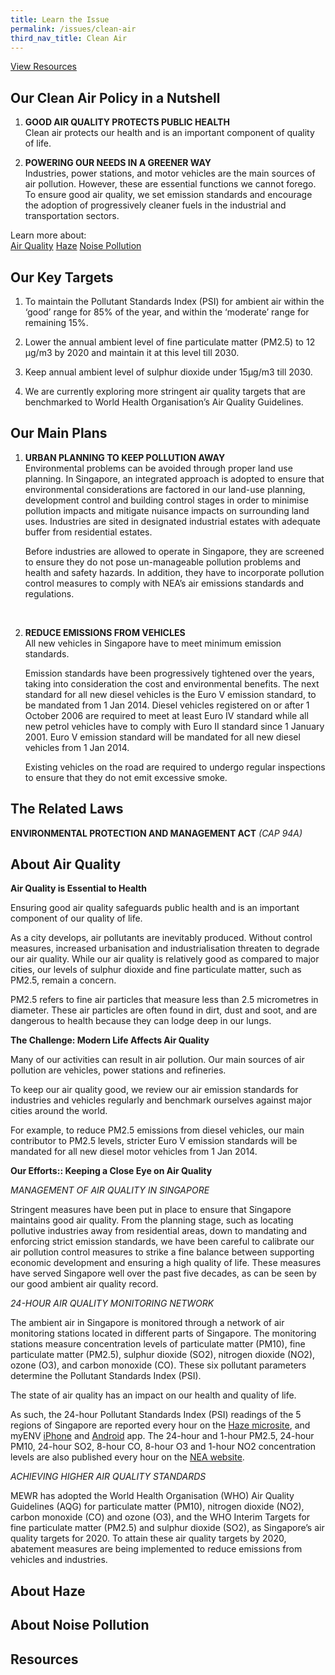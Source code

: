 ```yaml
---
title: Learn the Issue
permalink: /issues/clean-air
third_nav_title: Clean Air
---
```


<!-- 
<head>
<link rel="stylesheet" href="https://maxcdn.bootstrapcdn.com/bootstrap/4.0.0/css/bootstrap.min.css" integrity="sha384-Gn5384xqQ1aoWXA+058RXPxPg6fy4IWvTNh0E263XmFcJlSAwiGgFAW/dAiS6JXm" crossorigin="anonymous">
</head> -->

<!-- <div class="container"> -->
<a class="btn btn-primary" href="/issues/clean-air/resources" role="button">View Resources</a>
<!-- </div> -->


## Our Clean Air Policy in a Nutshell

1.  **GOOD AIR QUALITY PROTECTS PUBLIC HEALTH**  
    Clean air protects our health and is an important component of quality of life.
    
2.  **POWERING OUR NEEDS IN A GREENER WAY**  
    Industries, power stations, and motor vehicles are the main sources of air pollution. However, these are essential functions we cannot forego. To ensure good air quality, we set emission standards and encourage the adoption of progressively cleaner fuels in the industrial and transportation sectors.

Learn more about:  
<a href="#air-quality">Air Quality</a>
<a href="#haze">Haze</a>
<a href="#noise-pollution">Noise Pollution</a>  

## Our Key Targets

1.  To maintain the Pollutant Standards Index (PSI) for ambient air within the ‘good’ range for 85% of the year, and within the ‘moderate’ range for remaining 15%.
    
2.  Lower the annual ambient level of fine particulate matter (PM2.5) to 12 µg/m3  by 2020 and maintain it at this level till 2030.
    
3.  Keep annual ambient level of sulphur dioxide under 15µg/m3  till 2030.
    
4.  We are currently exploring more stringent air quality targets that are benchmarked to World Health Organisation’s Air Quality Guidelines.

## Our Main Plans

1.  **URBAN PLANNING TO KEEP POLLUTION AWAY**  
    Environmental problems can be avoided through proper land use planning. In Singapore, an integrated approach is adopted to ensure that environmental considerations are factored in our land-use planning, development control and building control stages in order to minimise pollution impacts and mitigate nuisance impacts on surrounding land uses. Industries are sited in designated industrial estates with adequate buffer from residential estates.  
    
    Before industries are allowed to operate in Singapore, they are screened to ensure they do not pose un-manageable pollution problems and health and safety hazards. In addition, they have to incorporate pollution control measures to comply with NEA’s air emissions standards and regulations.

    <br>
2.  **REDUCE EMISSIONS FROM VEHICLES**  
    All new vehicles in Singapore have to meet minimum emission standards.
    
    Emission standards have been progressively tightened over the years, taking into consideration the cost and environmental benefits. The next standard for all new diesel vehicles is the Euro V emission standard, to be mandated from 1 Jan 2014. Diesel vehicles registered on or after 1 October 2006 are required to meet at least Euro IV standard while all new petrol vehicles have to comply with Euro II standard since 1 January 2001. Euro V emission standard will be mandated for all new diesel vehicles from 1 Jan 2014.
   
    Existing vehicles on the road are required to undergo regular inspections to ensure that they do not emit excessive smoke.

## The Related Laws
**ENVIRONMENTAL PROTECTION AND MANAGEMENT ACT** _(CAP 94A)_


<a id="air-quality"></a>
## About Air Quality


**Air Quality is Essential to Health**

Ensuring good air quality safeguards public health and is an important component of our quality of life.

As a city develops, air pollutants are inevitably produced. Without control measures, increased urbanisation and industrialisation threaten to degrade our air quality. While our air quality is relatively good as compared to major cities, our levels of sulphur dioxide and fine particulate matter, such as PM2.5, remain a concern.

PM2.5 refers to fine air particles that measure less than 2.5 micrometres in diameter. These air particles are often found in dirt, dust and soot, and are dangerous to health because they can lodge deep in our lungs.

**The Challenge: Modern Life Affects Air Quality**

Many of our activities can result in air pollution. Our main sources of air pollution are vehicles, power stations and refineries.

To keep our air quality good, we review our air emission standards for industries and vehicles regularly and benchmark ourselves against major cities around the world.

For example, to reduce PM2.5 emissions from diesel vehicles, our main contributor to PM2.5 levels, stricter Euro V emission standards will be mandated for all new diesel motor vehicles from 1 Jan 2014.


**Our Efforts:: Keeping a Close Eye on Air Quality**

*MANAGEMENT OF AIR QUALITY IN SINGAPORE*

Stringent measures have been put in place to ensure that Singapore maintains good air quality. From the planning stage, such as locating pollutive industries away from residential areas, down to mandating and enforcing strict emission standards, we have been careful to calibrate our air pollution control measures to strike a fine balance between supporting economic development and ensuring a high quality of life. These measures have served Singapore well over the past five decades, as can be seen by our good ambient air quality record.

 *24-HOUR AIR QUALITY MONITORING NETWORK*

The ambient air in Singapore is monitored through a network of air monitoring stations located in different parts of Singapore. The monitoring stations measure concentration levels of particulate matter (PM10), fine particulate matter (PM2.5), sulphur dioxide (SO2), nitrogen dioxide (NO2), ozone (O3), and carbon monoxide (CO). These six pollutant parameters determine the Pollutant Standards Index (PSI).  

The state of air quality has an impact on our health and quality of life.

As such, the 24-hour Pollutant Standards Index (PSI) readings of the 5 regions of Singapore are reported every hour on the  [Haze microsite](http://www.haze.gov.sg/home), and myENV  [iPhone](http://itunes.apple.com/sg/app/myenv/id444435182)  and  [Android](https://play.google.com/store/apps/details?id=sg.gov.nea&hl=en)  app. The 24-hour and 1-hour PM2.5, 24-hour PM10, 24-hour SO2, 8-hour CO, 8-hour O3  and 1-hour NO2  concentration levels are also published every hour on the  [NEA website](http://www.nea.gov.sg/anti-pollution-radiation-protection/air-pollution-control/psi/pollutant-concentrations).

*ACHIEVING HIGHER AIR QUALITY STANDARDS*

MEWR has adopted the World Health Organisation (WHO) Air Quality Guidelines (AQG) for particulate matter (PM10), nitrogen dioxide (NO2), carbon monoxide (CO) and ozone (O3), and the WHO Interim Targets for fine particulate matter (PM2.5) and sulphur dioxide (SO2), as Singapore’s air quality targets for 2020. To attain these air quality targets by 2020, abatement measures are being implemented to reduce emissions from vehicles and industries.

<a id="haze"></a>
## About Haze




<a id="noise-pollution"></a>  
## About Noise Pollution

<a id="resources"></a>
## Resources

